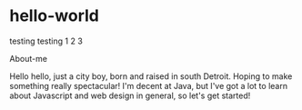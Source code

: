# hello-world
testing testing 1 2 3

About-me

Hello hello, just a city boy, born and raised in south Detroit. Hoping to make something really spectacular! I'm decent at Java, but I've got a lot to learn about Javascript and web design in general, so let's get started!
